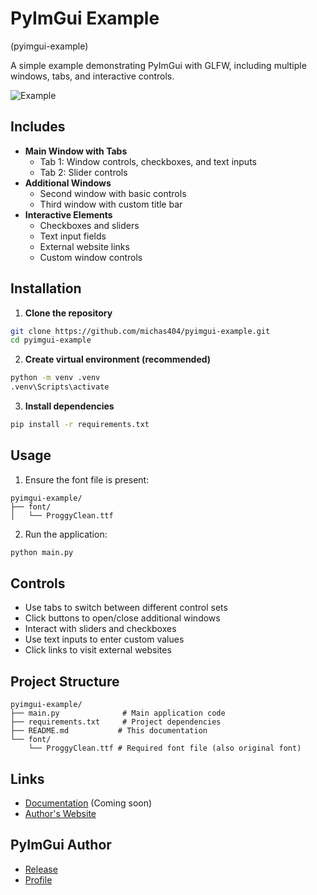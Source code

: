 # PyImGui Example
(pyimgui-example)

A simple example demonstrating PyImGui with GLFW, including multiple windows, tabs, and interactive controls.

![Example](https://s6.gifyu.com/images/bpcqf.gif)

## Includes
- **Main Window with Tabs**
  - Tab 1: Window controls, checkboxes, and text inputs
  - Tab 2: Slider controls
- **Additional Windows**
  - Second window with basic controls
  - Third window with custom title bar
- **Interactive Elements**
  - Checkboxes and sliders
  - Text input fields
  - External website links
  - Custom window controls

## Installation

1. **Clone the repository**
```bash
git clone https://github.com/michas404/pyimgui-example.git
cd pyimgui-example
```

2. **Create virtual environment (recommended)**
```bash
python -m venv .venv
.venv\Scripts\activate
```

3. **Install dependencies**
```bash
pip install -r requirements.txt
```

## Usage
1. Ensure the font file is present:
```
pyimgui-example/
├── font/
│   └── ProggyClean.ttf
```

2. Run the application:
```bash
python main.py
```

## Controls
- Use tabs to switch between different control sets
- Click buttons to open/close additional windows
- Interact with sliders and checkboxes
- Use text inputs to enter custom values
- Click links to visit external websites

## Project Structure
```
pyimgui-example/
├── main.py              # Main application code
├── requirements.txt     # Project dependencies
├── README.md           # This documentation
└── font/
    └── ProggyClean.ttf # Required font file (also original font)
```

## Links
- [Documentation](https://docs.michas.lol/) (Coming soon)
- [Author's Website](https://me.michas.lol/)

## PyImGui Author
- [Release](https://github.com/pyimgui/pyimgui)
- [Profile](https://github.com/KinoxKlark)
